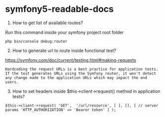 # symfony5-readable-docs

1. How to get list of available routes?

Run this command inside your symfony project root folder

`php bin/console debug:router`

2. How to generate url to route inside functional test?

https://symfony.com/doc/current/testing.html#making-requests

`
Hardcoding the request URLs is a best practice for application tests. If the test generates URLs using the Symfony router, it won't detect any change made to the application URLs which may impact the end users.
`

3. How to set headers inside $this->client->request() method in application tests? 

`
$this->client->request(
            'GET', 
            '/url/resource',
            [
            ],
            [],
            [ // server params
                'HTTP_AUTHORIZATION' => 'Bearer token'
            ]
        );
`
